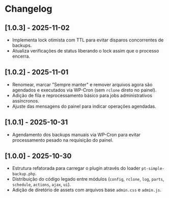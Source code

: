 # Changelog

## [1.0.3] - 2025-11-02
- Implementa lock otimista com TTL para evitar disparos concorrentes de backups.
- Atualiza verificações de status liberando o lock assim que o processo encerra.

## [1.0.2] - 2025-11-01
- Renomear, marcar "Sempre manter" e remover arquivos agora são agendados e executados via WP-Cron (sem `rclone` direto no painel).
- Adição de fila e reprocessamento básico para jobs administrativos assíncronos.
- Ajuste das mensagens do painel para indicar operações agendadas.

## [1.0.1] - 2025-10-31
- Agendamento dos backups manuais via WP-Cron para evitar processamento pesado na requisição do painel.

## [1.0.0] - 2025-10-30
- Estrutura refatorada para carregar o plugin através do loader `pt-simple-backup.php`.
- Distribuição do código legado entre módulos (`config`, `rclone`, `log`, `parts`, `schedule`, `actions`, `ajax`, `ui`).
- Adição de diretório de assets com arquivos base `admin.css` e `admin.js`.
